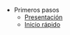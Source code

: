 <!-- docs/_sidebar.md -->

* Primeros pasos
	* [Presentación](README.md)
	* [Inicio rápido](guia.md)